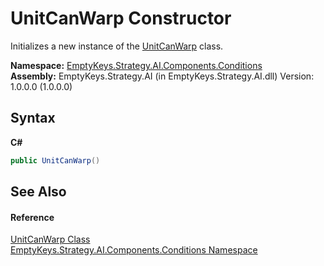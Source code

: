 # UnitCanWarp Constructor 
 

Initializes a new instance of the <a href="T_EmptyKeys_Strategy_AI_Components_Conditions_UnitCanWarp">UnitCanWarp</a> class.

**Namespace:**&nbsp;<a href="N_EmptyKeys_Strategy_AI_Components_Conditions">EmptyKeys.Strategy.AI.Components.Conditions</a><br />**Assembly:**&nbsp;EmptyKeys.Strategy.AI (in EmptyKeys.Strategy.AI.dll) Version: 1.0.0.0 (1.0.0.0)

## Syntax

**C#**<br />
``` C#
public UnitCanWarp()
```


## See Also


#### Reference
<a href="T_EmptyKeys_Strategy_AI_Components_Conditions_UnitCanWarp">UnitCanWarp Class</a><br /><a href="N_EmptyKeys_Strategy_AI_Components_Conditions">EmptyKeys.Strategy.AI.Components.Conditions Namespace</a><br />